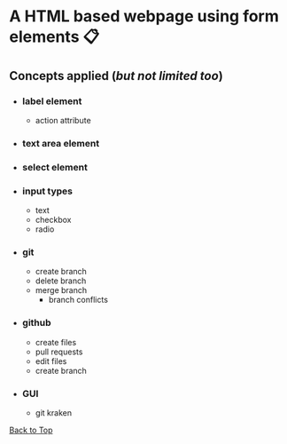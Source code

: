 <a name="custom_anchor_name"></a>

# A HTML based webpage using form elements :clipboard:

## Concepts applied (_but not limited too_)

- ### label element
  - action attribute
- ### text area element
- ### select element
- ### input types
  - text
  - checkbox
  - radio
- ### git
  - create branch
  - delete branch
  - merge branch
    - branch conflicts
- ### github
  - create files
  - pull requests
  - edit files
  - create branch
- ### GUI
  - git kraken

[Back to Top](#custom_anchor_name)
